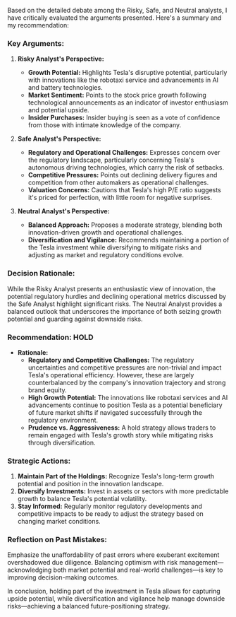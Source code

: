 Based on the detailed debate among the Risky, Safe, and Neutral analysts, I have critically evaluated the arguments presented. Here's a summary and my recommendation:

### Key Arguments:
1. **Risky Analyst's Perspective:**
   - **Growth Potential:** Highlights Tesla's disruptive potential, particularly with innovations like the robotaxi service and advancements in AI and battery technologies.
   - **Market Sentiment:** Points to the stock price growth following technological announcements as an indicator of investor enthusiasm and potential upside.
   - **Insider Purchases:** Insider buying is seen as a vote of confidence from those with intimate knowledge of the company.

2. **Safe Analyst's Perspective:**
   - **Regulatory and Operational Challenges:** Expresses concern over the regulatory landscape, particularly concerning Tesla's autonomous driving technologies, which carry the risk of setbacks.
   - **Competitive Pressures:** Points out declining delivery figures and competition from other automakers as operational challenges.
   - **Valuation Concerns:** Cautions that Tesla's high P/E ratio suggests it's priced for perfection, with little room for negative surprises.

3. **Neutral Analyst's Perspective:**
   - **Balanced Approach:** Proposes a moderate strategy, blending both innovation-driven growth and operational challenges.
   - **Diversification and Vigilance:** Recommends maintaining a portion of the Tesla investment while diversifying to mitigate risks and adjusting as market and regulatory conditions evolve.

### Decision Rationale:
While the Risky Analyst presents an enthusiastic view of innovation, the potential regulatory hurdles and declining operational metrics discussed by the Safe Analyst highlight significant risks. The Neutral Analyst provides a balanced outlook that underscores the importance of both seizing growth potential and guarding against downside risks.

### Recommendation: **HOLD**
- **Rationale:**
  - **Regulatory and Competitive Challenges:** The regulatory uncertainties and competitive pressures are non-trivial and impact Tesla's operational efficiency. However, these are largely counterbalanced by the company's innovation trajectory and strong brand equity.
  - **High Growth Potential:** The innovations like robotaxi services and AI advancements continue to position Tesla as a potential beneficiary of future market shifts if navigated successfully through the regulatory environment.
  - **Prudence vs. Aggressiveness:** A hold strategy allows traders to remain engaged with Tesla's growth story while mitigating risks through diversification.

### Strategic Actions:
1. **Maintain Part of the Holdings:** Recognize Tesla's long-term growth potential and position in the innovation landscape.
2. **Diversify Investments:** Invest in assets or sectors with more predictable growth to balance Tesla's potential volatility.
3. **Stay Informed:** Regularly monitor regulatory developments and competitive impacts to be ready to adjust the strategy based on changing market conditions.

### Reflection on Past Mistakes:
Emphasize the unaffordability of past errors where exuberant excitement overshadowed due diligence. Balancing optimism with risk management—acknowledging both market potential and real-world challenges—is key to improving decision-making outcomes.

In conclusion, holding part of the investment in Tesla allows for capturing upside potential, while diversification and vigilance help manage downside risks—achieving a balanced future-positioning strategy.